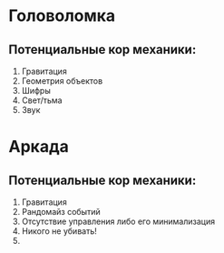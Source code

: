 # Головоломка
## Потенциальные кор механики:
1. Гравитация
2. Геометрия объектов
3. Шифры
4. Свет/тьма
5. Звук
# Аркада
## Потенциальные кор механики:
1. Гравитация
2. Рандомайз событий
3. Отсутствие управления либо его минимализация
4. Никого не убивать!
5. 